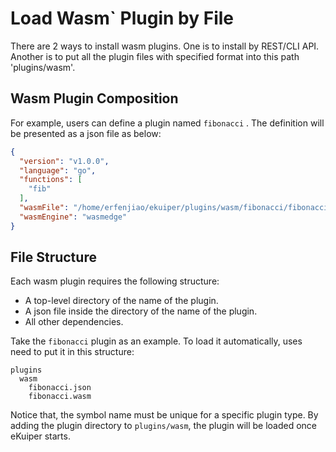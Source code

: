# Load Wasm` Plugin by File

There are 2 ways to install wasm plugins. One is to install by REST/CLI API. Another is to put all the plugin files with specified format into this path 'plugins/wasm'.

## Wasm Plugin Composition

For example, users can define a plugin named `fibonacci` . The definition will be presented as a json file as below:

```json
{
  "version": "v1.0.0",
  "language": "go",
  "functions": [
    "fib"
  ],
  "wasmFile": "/home/erfenjiao/ekuiper/plugins/wasm/fibonacci/fibonacci.wasm",
  "wasmEngine": "wasmedge"
}
```

## File Structure

Each wasm plugin requires the following structure:

- A top-level directory of the name of the plugin.
- A json file inside the directory of the name of the plugin.
- All other dependencies.

Take the `fibonacci` plugin as an example. To load it automatically, uses need to put it in this structure:

```text
plugins
  wasm
    fibonacci.json
    fibonacci.wasm
```

Notice that, the symbol name must be unique for a specific plugin type. By adding the plugin directory to `plugins/wasm`, the plugin will be loaded once eKuiper starts.